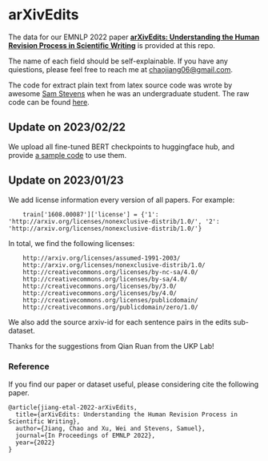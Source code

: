 

# arXivEdits 

The data for our EMNLP 2022 paper [**arXivEdits: Understanding the Human Revision Process in Scientific Writing**](https://arxiv.org/abs/2210.15067) is provided at this repo. 

The name of each field should be self-explainable. If you have any quiestions, please feel free to reach me at <chaojiang06@gmail.com>.

The code for extract plain text from latex source code was wrote by awesome [Sam Stevens](https://samuelstevens.me/) when he was an undergraduate student. The raw code can be found [here](https://github.com/samuelstevens/arxiv-edits).

## Update on 2023/02/22
We upload all fine-tuned BERT checkpoints to huggingface hub, and provide [a sample code](https://colab.research.google.com/drive/1-6hWzTIgrEMrcervG_ANqrf1o2CugnfS?usp=sharing) to use them.

## Update on 2023/01/23

We add license information every version of all papers. For example:

        train['1608.00087']['license'] = {'1': 'http://arxiv.org/licenses/nonexclusive-distrib/1.0/', '2': 'http://arxiv.org/licenses/nonexclusive-distrib/1.0/'}

In total, we find the following licenses:

        http://arxiv.org/licenses/assumed-1991-2003/
        http://arxiv.org/licenses/nonexclusive-distrib/1.0/
        http://creativecommons.org/licenses/by-nc-sa/4.0/
        http://creativecommons.org/licenses/by-sa/4.0/
        http://creativecommons.org/licenses/by/3.0/
        http://creativecommons.org/licenses/by/4.0/
        http://creativecommons.org/licenses/publicdomain/
        http://creativecommons.org/publicdomain/zero/1.0/

We also add the source arxiv-id for each sentence pairs in the edits sub-dataset.

Thanks for the suggestions from Qian Ruan from the UKP Lab!

### Reference

If you find our paper or dataset useful, please considering cite the following paper.

```
@article{jiang-etal-2022-arXivEdits,
  title={arXivEdits: Understanding the Human Revision Process in Scientific Writing},
  author={Jiang, Chao and Xu, Wei and Stevens, Samuel},
  journal={In Proceedings of EMNLP 2022},
  year={2022}
}
```
